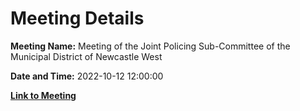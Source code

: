 # Meeting Details

**Meeting Name:** Meeting of the Joint Policing Sub-Committee of the Municipal District of Newcastle West

**Date and Time:** 2022-10-12 12:00:00

**[Link to Meeting](https://www.limerick.ie/council/whats-on/meeting-joint-policing-sub-committee-municipal-district-newcastle-west-0)**
